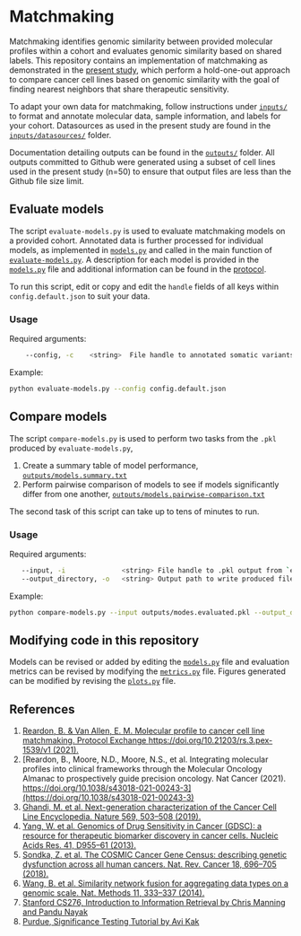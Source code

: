 # Matchmaking
Matchmaking identifies genomic similarity between provided molecular profiles within a cohort and evaluates genomic similarity based on shared labels. This repository contains an implementation of matchmaking as demonstrated in the [present study](https://www.nature.com/articles/s43018-021-00243-3), which perform a hold-one-out approach to compare cancer cell lines based on genomic similarity with the goal of finding nearest neighbors that share therapeutic sensitivity. 

To adapt your own data for matchmaking, follow instructions under [`inputs/`](inputs) to format and annotate molecular data, sample information, and labels for your cohort. Datasources as used in the present study are found in the [`inputs/datasources/`](inputs/datasources) folder.

Documentation detailing outputs can be found in the [`outputs/`](outputs) folder. All outputs committed to Github were generated using a subset of cell lines used in the present study (n=50) to ensure that output files are less than the Github file size limit.

## Evaluate models
The script `evaluate-models.py` is used to evaluate matchmaking models on a provided cohort. Annotated data is further processed for individual models, as implemented in [`models.py`](models.py) and called in the main function of [`evaluate-models.py`](evaluate-models.py). A description for each model is provided in the [`models.py`](models.py) file and additional information can be found in the [protocol](https://protocolexchange.researchsquare.com/article/pex-1539). 

To run this script, edit or copy and edit the `handle` fields of all keys within `config.default.json` to suit your data.

### Usage
Required arguments:
```bash
    --config, -c    <string>  File handle to annotated somatic variants                
```

Example:
```bash
python evaluate-models.py --config config.default.json 
```

## Compare models
The script `compare-models.py` is used to perform two tasks from the `.pkl` produced by `evaluate-models.py`,
1. Create a summary table of model performance, [`outputs/models.summary.txt`](outputs/models.summary.txt)
2. Perform pairwise comparison of models to see if models significantly differ from one another, [`outputs/models.pairwise-comparison.txt`](outputs/models.pairwise-comparison.txt)

The second task of this script can take up to tens of minutes to run. 

### Usage
Required arguments:
```bash
   --input, -i              <string> File handle to .pkl output from `evaluate-models.py`
   --output_directory, -o   <string> Output path to write produced files to
```

Example:
```bash
python compare-models.py --input outputs/modes.evaluated.pkl --output_directory outputs/
```

## Modifying code in this repository
Models can be revised or added by editing the [`models.py`](models.py) file and evaluation metrics can be revised by modifying the [`metrics.py`](metrics.py) file. Figures generated can be modified by revising the [`plots.py`](plots.py) file.

## References
1. [Reardon, B. & Van Allen, E. M. Molecular profile to cancer cell line matchmaking. Protocol Exchange https://doi.org/10.21203/rs.3.pex-1539/v1 (2021).](https://protocolexchange.researchsquare.com/article/pex-1539/v1?redirect=/article/pex-1539)
2. [Reardon, B., Moore, N.D., Moore, N.S., et al. Integrating molecular profiles into clinical frameworks through the Molecular Oncology Almanac to prospectively guide precision oncology. Nat Cancer (2021). https://doi.org/10.1038/s43018-021-00243-3](https://doi.org/10.1038/s43018-021-00243-3)
3. [Ghandi, M. et al. Next-generation characterization of the Cancer Cell Line Encyclopedia. Nature 569, 503–508 (2019).](https://www.nature.com/articles/s41586-019-1186-3)
4. [Yang, W. et al. Genomics of Drug Sensitivity in Cancer (GDSC): a resource for therapeutic biomarker discovery in cancer cells. Nucleic Acids Res. 41, D955–61 (2013).](https://academic.oup.com/nar/article/41/D1/D955/1059448)
5. [Sondka, Z. et al. The COSMIC Cancer Gene Census: describing genetic dysfunction across all human cancers. Nat. Rev. Cancer 18, 696–705 (2018).](https://www.nature.com/articles/s41568-018-0060-1)
6. [Wang, B. et al. Similarity network fusion for aggregating data types on a genomic scale. Nat. Methods 11, 333–337 (2014).](https://www.nature.com/articles/nmeth.2810)
7. [Stanford CS276, Introduction to Information Retrieval by Chris Manning and Pandu Nayak](https://web.stanford.edu/class/cs276/handouts/EvaluationNew-handout-1-per.pdf)
8. [Purdue, Significance Testing Tutorial by Avi Kak](https://engineering.purdue.edu/kak/SignificanceTesting.pdf)
